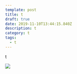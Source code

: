 ```yaml
---
template: post
title: t
draft: true
date: 2019-11-10T13:44:15.840Z
description: t
category: t
tags:
  - t
---
```

t

![](https://ucarecdn.com/1493319a-46ce-44ad-84f0-51f02bfb199d/)
